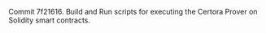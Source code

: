 Commit 7f21616.                    Build and Run scripts for executing the Certora Prover on Solidity smart contracts.
